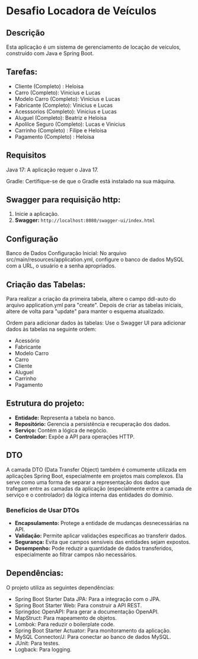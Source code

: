 # Desafio Locadora de Veículos

## Descrição
Esta aplicação é um sistema de gerenciamento de locação de veículos, construído com Java e Spring Boot.

## Tarefas:
- Cliente (Completo) : Heloisa
- Carro (Completo): Vinicius e Lucas
- Modelo Carro (Completo): Vinicius e Lucas
- Fabricante (Completo): Vinicius e Lucas
- Acesssorios (Completo): Vinicius e Lucas
- Aluguel (Completo): Beatriz e Heloisa
- Apolilce Seguro (Completo): Lucas e Vinicius
- Carrinho (Completo) : Filipe e Heloisa
- Pagamento (Completo) : Heloisa

## Requisitos
Java 17: A aplicação requer o Java 17.

Gradle: Certifique-se de que o Gradle está instalado na sua máquina. 

## Swagger para requisição http:
1. Inicie a aplicação.
2. **Swagger:** `http://localhost:8080/swagger-ui/index.html`

## Configuração
Banco de Dados
Configuração Inicial: No arquivo src/main/resources/application.yml, configure o banco de dados MySQL com a URL, o usuário e a senha apropriados.

## Criação das Tabelas:
Para realizar a criação da primeira tabela, altere o campo ddl-auto do arquivo application.yml para "create". Depois de criar as tabelas iniciais, altere de volta para "update" para manter o esquema atualizado.

Ordem para adicionar dados às tabelas:
Use o Swagger UI para adicionar dados às tabelas na seguinte ordem:

- Acessório
- Fabricante
- Modelo Carro
- Carro
- Cliente
- Aluguel
- Carrinho
- Pagamento
  
## Estrutura do projeto:
- **Entidade:** Representa a tabela no banco.
- **Repositório:** Gerencia a persistência e recuperação dos dados.
- **Serviço:** Contém a lógica de negócio.
- **Controlador:** Expõe a API para operações HTTP.

## DTO
A camada DTO (Data Transfer Object) também é comumente utilizada em aplicações Spring Boot, especialmente em projetos mais complexos. Ela serve como uma forma de separar a representação dos dados que trafegam entre as camadas da aplicação (especialmente entre a camada de serviço e o controlador) da lógica interna das entidades do domínio.

### Benefícios de Usar DTOs
- **Encapsulamento:** Protege a entidade de mudanças desnecessárias na API.
- **Validação:** Permite aplicar validações específicas ao transferir dados.
- **Segurança:** Evita que campos sensíveis das entidades sejam expostos.
- **Desempenho:** Pode reduzir a quantidade de dados transferidos, especialmente ao filtrar campos não necessários.

## Dependências: 

O projeto utiliza as seguintes dependências:

- Spring Boot Starter Data JPA: Para a integração com o JPA.
- Spring Boot Starter Web: Para construir a API REST.
- Springdoc OpenAPI: Para gerar a documentação OpenAPI.
- MapStruct: Para mapeamento de objetos.
- Lombok: Para reduzir o boilerplate code.
- Spring Boot Starter Actuator: Para monitoramento da aplicação.
- MySQL Connector/J: Para conectar ao banco de dados MySQL.
- JUnit: Para testes.
- Logback: Para logging.




